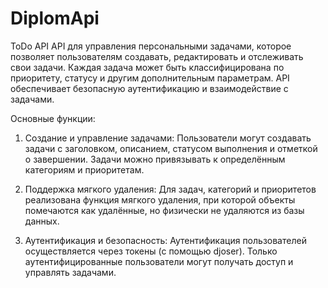 # DiplomApi
ToDo API
API для управления персональными задачами, которое позволяет пользователям создавать, редактировать и отслеживать свои задачи. Каждая задача может быть классифицирована по приоритету, статусу и другим дополнительным параметрам. API обеспечивает безопасную аутентификацию и взаимодействие с задачами.

Основные функции:
1. Создание и управление задачами:
Пользователи могут создавать задачи с заголовком, описанием, статусом выполнения и отметкой о завершении. Задачи можно привязывать к определённым категориям и приоритетам.

2. Поддержка мягкого удаления:
Для задач, категорий и приоритетов реализована функция мягкого удаления, при которой объекты помечаются как удалённые, но физически не удаляются из базы данных.

3. Аутентификация и безопасность:
Аутентификация пользователей осуществляется через токены (с помощью djoser). Только аутентифицированные пользователи могут получать доступ и управлять задачами.

